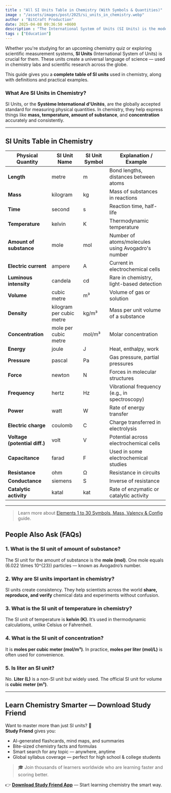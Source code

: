 ```yaml
---
title : "All SI Units Table in Chemistry (With Symbols & Quantities)"
image : "/assets/images/post/2025/si_units_in_chemistry.webp"
author : "BitCraft Production"
date: 2025-04-08 09:36:50 +0600
description : "The International System of Units (SI Units) is the modern form of the metric system and is used worldwide in science, engineering, and everyday measurements."
tags : ["Education"]
---
```



Whether you're studying for an upcoming chemistry quiz or exploring scientific measurement systems, **SI Units** (International System of Units) is crucial for them. These units create a universal language of science — used in chemistry labs and scientific research across the globe.

This guide gives you a **complete table of SI units** used in chemistry, along with definitions and practical examples.


### What Are SI Units in Chemistry?

SI Units, or the **Système International d'Unités**, are the globally accepted standard for measuring physical quantities. In chemistry, they help express things like **mass, temperature, amount of substance**, and **concentration** accurately and consistently.

---

## SI Units Table in Chemistry


| **Physical Quantity**          | **SI Unit Name**         | **SI Unit Symbol** | **Explanation / Example**                           |
|-------------------------------|--------------------------|--------------------|-----------------------------------------------------|
| **Length**                    | metre                    | m                  | Bond lengths, distances between atoms               |
| **Mass**                      | kilogram                 | kg                 | Mass of substances in reactions                     |
| **Time**                      | second                   | s                  | Reaction time, half-life                            |
| **Temperature**               | kelvin                   | K                  | Thermodynamic temperature                           |
| **Amount of substance**       | mole                     | mol                | Number of atoms/molecules using Avogadro's number   |
| **Electric current**          | ampere                   | A                  | Current in electrochemical cells                    |
| **Luminous intensity**        | candela                  | cd                 | Rare in chemistry, light-based detection            |
| **Volume**                    | cubic metre              | m³                 | Volume of gas or solution                           |
| **Density**                   | kilogram per cubic metre | kg/m³              | Mass per unit volume of a substance                 |
| **Concentration**             | mole per cubic metre     | mol/m³             | Molar concentration                                 |
| **Energy**                    | joule                    | J                  | Heat, enthalpy, work                                |
| **Pressure**                  | pascal                   | Pa                 | Gas pressure, partial pressures                     |
| **Force**                     | newton                   | N                  | Forces in molecular structures                      |
| **Frequency**                 | hertz                    | Hz                 | Vibrational frequency (e.g., in spectroscopy)       |
| **Power**                     | watt                     | W                  | Rate of energy transfer                             |
| **Electric charge**           | coulomb                  | C                  | Charge transferred in electrolysis                  |
| **Voltage (potential diff.)** | volt                     | V                  | Potential across electrochemical cells              |
| **Capacitance**               | farad                    | F                  | Used in some electrochemical studies                |
| **Resistance**                | ohm                      | Ω                  | Resistance in circuits                              |
| **Conductance**               | siemens                  | S                  | Inverse of resistance                               |
| **Catalytic activity**        | katal                    | kat                | Rate of enzymatic or catalytic activity             |

---
> Learn more about [Elements 1 to 30 Symbols, Mass, Valency & Config](https://www.bitcraftproduction.com/post/elements-1-to-30-symbols-mass-valency-config.html) guide.

## People Also Ask (FAQs)

### 1. **What is the SI unit of amount of substance?**  
The SI unit for the amount of substance is the **mole (mol)**. One mole equals \(6.022 \times 10^{23}\) particles — known as Avogadro’s number.

### 2. **Why are SI units important in chemistry?**  
SI units create consistency. They help scientists across the world **share, reproduce, and verify** chemical data and experiments without confusion.

### 3. **What is the SI unit of temperature in chemistry?**  
The SI unit of temperature is **kelvin (K)**. It’s used in thermodynamic calculations, unlike Celsius or Fahrenheit.

### 4. **What is the SI unit of concentration?**  
It is **moles per cubic meter (mol/m³)**. In practice, **moles per liter (mol/L)** is often used for convenience.

### 5. **Is liter an SI unit?**  
No. **Liter (L)** is a non-SI unit but widely used. The official SI unit for volume is **cubic meter (m³)**.

---

## Learn Chemistry Smarter — Download Study Friend

Want to master more than just SI units? 🔬  
**Study Friend** gives you:

- AI-generated flashcards, mind maps, and summaries  
- Bite-sized chemistry facts and formulas  
- Smart search for any topic — anywhere, anytime  
- Global syllabus coverage — perfect for high school & college students

> 🎓 Join thousands of learners worldwide who are learning faster and scoring better.

👉 [**Download Study Friend App**](https://play.google.com/store/apps/details?id=com.studyfriend.mobile) — Start learning chemistry the smart way.